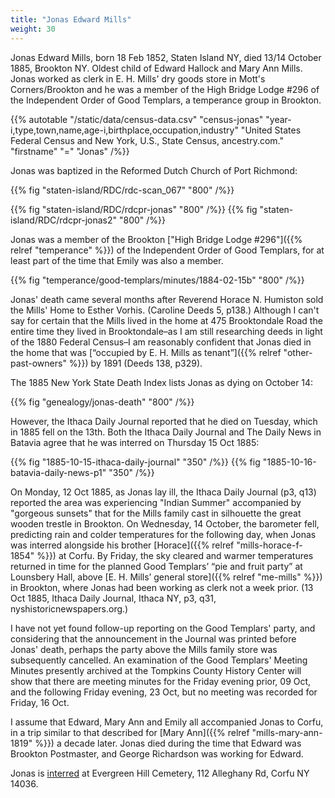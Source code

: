 ```yaml
---
title: "Jonas Edward Mills"
weight: 30
---
```


Jonas Edward Mills, born 18 Feb 1852, Staten Island NY, died 13/14 October 1885, Brookton NY. Oldest child of Edward Hallock and Mary Ann Mills. Jonas worked as clerk in E. H. Mills' dry goods store in Mott's Corners/Brookton and he was a member of the High Bridge Lodge #296 of the Independent Order of Good Templars, a temperance group in Brookton.

<!--more-->

{{% autotable "/static/data/census-data.csv" "census-jonas" "year-i,type,town,name,age-i,birthplace,occupation,industry" "United States Federal Census and New York, U.S., State Census, ancestry.com." "firstname" "=" "Jonas" /%}}

Jonas was baptized in the Reformed Dutch Church of Port Richmond:

{{% fig "staten-island/RDC/rdc-scan_067" "800" /%}}

{{% fig "staten-island/RDC/rdcpr-jonas" "800" /%}}
{{% fig "staten-island/RDC/rdcpr-jonas2" "800" /%}}

Jonas was a member of the Brookton ["High Bridge Lodge #296"]({{% relref "temperance" %}})  of the Independent Order of Good Templars, for at least part of the time that Emily was also a member. 

{{% fig "temperance/good-templars/minutes/1884-02-15b" "800" /%}}

Jonas' death came several months after Reverend Horace N. Humiston sold the Mills' Home to Esther Vorhis. (Caroline Deeds 5, p138.) Although I can't say for certain that the Mills lived in the home at 475 Brooktondale Road the entire time they lived in Brooktondale–as I am still researching deeds in light of the 1880 Federal Census–I am reasonably confident that Jonas died in the home that was [“occupied by E. H. Mills as tenant”]({{% relref "other-past-owners" %}}) by 1891 (Deeds 138, p329).

The 1885 New York State Death Index lists Jonas as dying on October 14:

{{% fig "genealogy/jonas-death" "800" /%}}

However, the Ithaca Daily Journal reported that he died on Tuesday, which in 1885 fell on the 13th. Both the Ithaca Daily Journal and The Daily News in Batavia agree that he was interred on Thursday 15 Oct 1885:

<div class="cols">
  {{% fig "1885-10-15-ithaca-daily-journal" "350" /%}}
  {{% fig "1885-10-16-batavia-daily-news-p1" "350" /%}}
</div>

On Monday, 12 Oct 1885, as Jonas lay ill, the Ithaca Daily Journal (p3, q13) reported the area was experiencing "Indian Summer" accompanied by "gorgeous sunsets" that for the Mills family cast in silhouette the great wooden trestle in Brookton. On Wednesday, 14 October, the barometer fell, predicting rain and colder temperatures for the following day, when Jonas was interred alongside his brother [Horace]({{% relref "mills-horace-f-1854" %}}) at Corfu. By Friday, the sky cleared and warmer temperatures returned in time for the planned Good Templars’ “pie and fruit party” at Lounsbery Hall, above [E. H. Mills’ general store]({{% relref "me-mills" %}}) in Brookton, where Jonas had been working as clerk not a week prior. (13 Oct 1885, Ithaca Daily Journal, Ithaca NY, p3, q31, nyshistoricnewspapers.org.)

I have not yet found follow-up reporting on the Good Templars' party, and considering that the announcement in the Journal was printed before Jonas' death, perhaps the party above the Mills family store was subsequently cancelled. An examination of the Good Templars' Meeting Minutes presently archived at the Tompkins County History Center will show that there are meeting minutes for the Friday evening prior, 09 Oct, and the following Friday evening, 23 Oct, but no meeting was recorded for Friday, 16 Oct.

I assume that Edward, Mary Ann and Emily all accompanied Jonas to Corfu, in a trip similar to that described for [Mary Ann]({{% relref "mills-mary-ann-1819" %}}) a decade later. Jonas died during the time that Edward was Brookton Postmaster, and George Richardson was working for Edward.

Jonas is [interred](https://www.findagrave.com/memorial/75958930/jonas-e-mills) at Evergreen Hill Cemetery, 112 Alleghany Rd, Corfu NY 14036.
